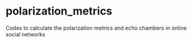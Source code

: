 # polarization_metrics
Codes to calculate the polarization metrics and echo chambers in online social networks
